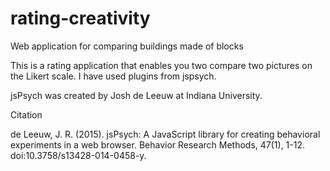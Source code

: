 # rating-creativity
Web application for comparing buildings made of blocks

This is a rating application that enables you two compare two pictures on the Likert scale. I have used plugins from jspsych.

jsPsych was created by Josh de Leeuw at Indiana University.

Citation

de Leeuw, J. R. (2015). jsPsych: A JavaScript library for creating behavioral experiments in a web browser. Behavior Research Methods, 47(1), 1-12. doi:10.3758/s13428-014-0458-y.
